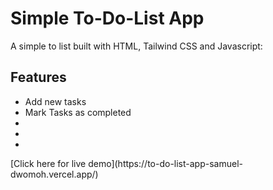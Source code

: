 # Simple To-Do-List App   
A simple to list built with HTML, Tailwind CSS and Javascript:  
## Features
<ul>
<li>Add new tasks</li>
<li>Mark Tasks as completed</li>
<li></li>
<li></li>
<li></li>
</ul>
[Click here for live demo](https://to-do-list-app-samuel-dwomoh.vercel.app/)